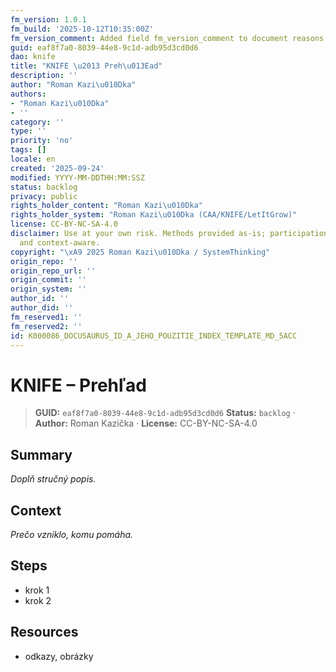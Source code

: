 ```yaml
---
fm_version: 1.0.1
fm_build: '2025-10-12T10:35:00Z'
fm_version_comment: Added field fm_version_comment to document reasons for FM updates
guid: eaf8f7a0-8039-44e8-9c1d-adb95d3cd0d6
dao: knife
title: "KNIFE \u2013 Preh\u013Ead"
description: ''
author: "Roman Kazi\u010Dka"
authors:
- "Roman Kazi\u010Dka"
- ''
category: ''
type: ''
priority: 'no'
tags: []
locale: en
created: '2025-09-24'
modified: YYYY-MM-DDTHH:MM:SSZ
status: backlog
privacy: public
rights_holder_content: "Roman Kazi\u010Dka"
rights_holder_system: "Roman Kazi\u010Dka (CAA/KNIFE/LetItGrow)"
license: CC-BY-NC-SA-4.0
disclaimer: Use at your own risk. Methods provided as-is; participation is voluntary
  and context-aware.
copyright: "\xA9 2025 Roman Kazi\u010Dka / SystemThinking"
origin_repo: ''
origin_repo_url: ''
origin_commit: ''
origin_system: ''
author_id: ''
author_did: ''
fm_reserved1: ''
fm_reserved2: ''
id: K000086_DOCUSAURUS_ID_A_JEHO_POUZITIE_INDEX_TEMPLATE_MD_5ACC
---
```

# KNIFE – Prehľad
<!-- fm-visible: start -->
> **GUID:** `eaf8f7a0-8039-44e8-9c1d-adb95d3cd0d6`
> **Status:** `backlog` · **Author:** Roman Kazička · **License:** CC-BY-NC-SA-4.0
<!-- fm-visible: end -->

## Summary
_Doplň stručný popis._

## Context
_Prečo vzniklo, komu pomáha._

## Steps
- krok 1
- krok 2

## Resources
- odkazy, obrázky
